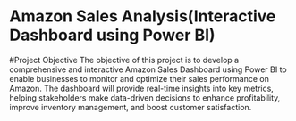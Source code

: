 # Amazon Sales Analysis(Interactive Dashboard using Power BI)
#Project Objective 
The objective of this project is to develop a comprehensive and interactive Amazon Sales Dashboard using Power BI to enable businesses to monitor and optimize their sales performance on Amazon. The dashboard will provide real-time insights into key metrics, helping stakeholders make data-driven decisions to enhance profitability, improve inventory management, and boost customer satisfaction.
